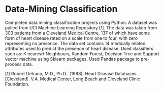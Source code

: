 # Data-Mining Classification
Completed data mining classification projects using Python. 
A dataset was pulled from UCI Machine Learning Repository [1]. The data was taken from 303 patients from a Cleveland Medical Centre, 137 of which have some form of heart disease rated on a scale from one to four, with zero representing no presence. The data set contains 14 medically related attributes used to predict the presence of heart disease.
Used classifiers such as: K nearesrt Neighbours, Random Forest, Decision Tree and Support vector machine using Sklearn packages. 
Used Pandas package to pre-process data. 

[1] Robert Detrano, M.D., Ph.D.. (1988). Heart Disease Databases [Cleveland]. V.A. Medical 
  Center, Long Beach and Cleveland Clinic Foundation.
